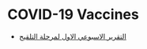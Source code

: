 # COVID-19 Vaccines
* [التقرير الاسبوعي الاول لمرحلة التلقيح](https://www.cib.gov.lb/sites/default/files/%D8%A7%D9%84%D8%AA%D9%82%D8%B1%D9%8A%D8%B1%20%D8%A7%D9%84%D8%A7%D8%B3%D8%A8%D9%88%D8%B9%D9%8A%20%D8%A7%D9%84%D8%A7%D9%88%D9%84%20%D9%84%D9%85%D8%B1%D8%AD%D9%84%D8%A9%20%D8%A7%D9%84%D8%AA%D9%84%D9%82%D9%8A%D8%AD_0.pdf)

